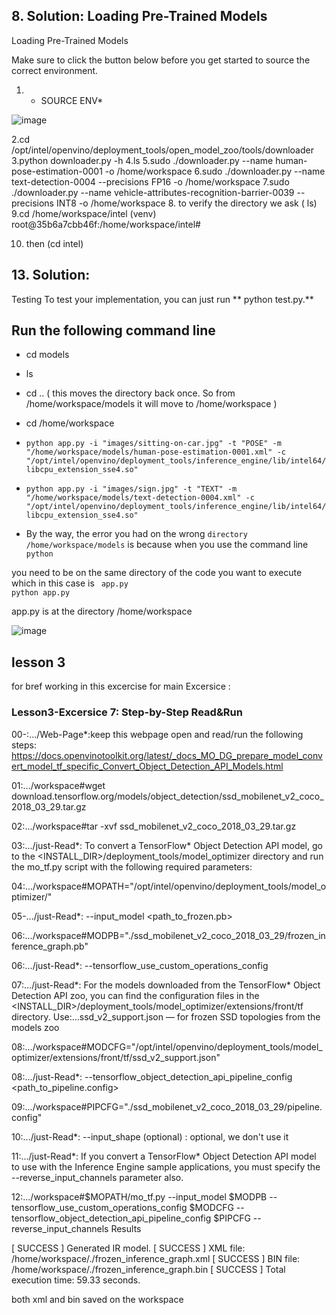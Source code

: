 
## 8. Solution: Loading Pre-Trained Models

 Loading Pre-Trained Models

Make sure to click the button below before you get started to source the correct environment.

1. * SOURCE ENV*

![image](https://user-images.githubusercontent.com/36210723/71602152-89ae2400-2b5f-11ea-9920-4d69272104a0.png)


2.cd /opt/intel/openvino/deployment_tools/open_model_zoo/tools/downloader
3.python downloader.py -h
4.ls
5.sudo ./downloader.py --name human-pose-estimation-0001 -o /home/workspace
6.sudo ./downloader.py --name text-detection-0004 --precisions FP16 -o /home/workspace
7.sudo ./downloader.py --name vehicle-attributes-recognition-barrier-0039 --precisions INT8 -o /home/workspace
8. to verify the directory we ask  ( ls)
9.cd /home/workspace/intel
(venv) root@35b6a7cbb46f:/home/workspace/intel#

10. then (cd intel)

## 13. Solution:

Testing
To test your implementation, you can just run ** python test.py.**


## Run the following command line

- cd models 

- ls

- cd ..   ( this moves the directory back once. So from /home/workspace/models it will move to /home/workspace )

-  cd /home/workspace

- `python app.py -i "images/sitting-on-car.jpg" -t "POSE" -m "/home/workspace/models/human-pose-estimation-0001.xml" -c "/opt/intel/openvino/deployment_tools/inference_engine/lib/intel64/libcpu_extension_sse4.so"`

- `python app.py -i "images/sign.jpg" -t "TEXT" -m "/home/workspace/models/text-detection-0004.xml" -c "/opt/intel/openvino/deployment_tools/inference_engine/lib/intel64/libcpu_extension_sse4.so"`


 - By the way, the error you had on the wrong  `directory /home/workspace/models`   is because when you use the command line
`python`

you need to be on the same directory of the code you want to execute which in this case is ` app.py`   
`python app.py`

app.py is at the directory /home/workspace

![image](https://user-images.githubusercontent.com/36210723/71599174-65981600-2b52-11ea-8d53-73ae9e7fe3e7.png)





## lesson 3

for bref working in this excercise  for main Excersice :

### Lesson3-Excersice 7: Step-by-Step Read&Run


00-:.../Web-Page*:keep this webpage open and read/run the following steps:
https://docs.openvinotoolkit.org/latest/_docs_MO_DG_prepare_model_convert_model_tf_specific_Convert_Object_Detection_API_Models.html

01:.../workspace#wget download.tensorflow.org/models/object_detection/ssd_mobilenet_v2_coco_2018_03_29.tar.gz

02:.../workspace#tar -xvf ssd_mobilenet_v2_coco_2018_03_29.tar.gz

03:.../just-Read*: To convert a TensorFlow* Object Detection API model, go to the <INSTALL_DIR>/deployment_tools/model_optimizer directory and run the mo_tf.py script with the following required parameters:

04:.../workspace#MOPATH="/opt/intel/openvino/deployment_tools/model_optimizer/"

05-.../just-Read*: --input_model <path_to_frozen.pb>

06:.../workspace#MODPB="./ssd_mobilenet_v2_coco_2018_03_29/frozen_inference_graph.pb"

06:.../just-Read*: --tensorflow_use_custom_operations_config

07:.../just-Read*: For the models downloaded from the TensorFlow* Object Detection API zoo, you can find the configuration files in the <INSTALL_DIR>/deployment_tools/model_optimizer/extensions/front/tf directory. Use:...ssd_v2_support.json — for frozen SSD topologies from the models zoo

08:.../workspace#MODCFG="/opt/intel/openvino/deployment_tools/model_optimizer/extensions/front/tf/ssd_v2_support.json"

08:.../just-Read*: --tensorflow_object_detection_api_pipeline_config <path_to_pipeline.config>

09:.../workspace#PIPCFG="./ssd_mobilenet_v2_coco_2018_03_29/pipeline.config"

10:.../just-Read*: --input_shape (optional) : optional, we don't use it

11:.../just-Read*: If you convert a TensorFlow* Object Detection API model to use with the Inference Engine sample applications, you must specify the --reverse_input_channels parameter also.

12:.../workspace#$MOPATH/mo_tf.py --input_model $MODPB --tensorflow_use_custom_operations_config $MODCFG --tensorflow_object_detection_api_pipeline_config $PIPCFG --reverse_input_channels
Results

[ SUCCESS ] Generated IR model.
[ SUCCESS ] XML file: /home/workspace/./frozen_inference_graph.xml
[ SUCCESS ] BIN file: /home/workspace/./frozen_inference_graph.bin
[ SUCCESS ] Total execution time: 59.33 seconds.

both xml and bin saved on the workspace
